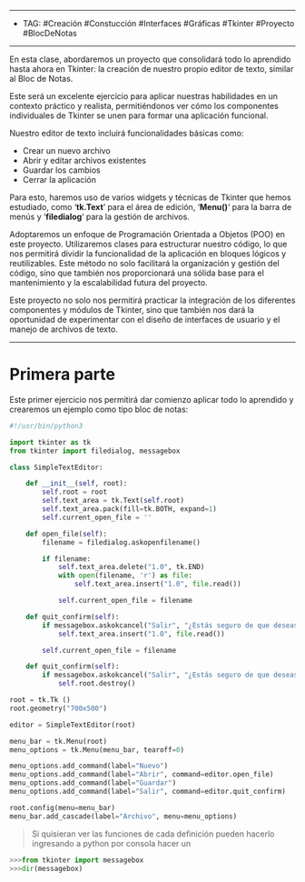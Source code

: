 
---
- TAG: #Creación #Constucción #Interfaces #Gráficas #Tkinter #Proyecto #BlocDeNotas
---
En esta clase, abordaremos un proyecto que consolidará todo lo aprendido hasta ahora en Tkinter: la creación de nuestro propio editor de texto, similar al Bloc de Notas.

Este será un excelente ejercicio para aplicar nuestras habilidades en un contexto práctico y realista, permitiéndonos ver cómo los componentes individuales de Tkinter se unen para formar una aplicación funcional.

Nuestro editor de texto incluirá funcionalidades básicas como:

- Crear un nuevo archivo
- Abrir y editar archivos existentes
- Guardar los cambios
- Cerrar la aplicación

Para esto, haremos uso de varios widgets y técnicas de Tkinter que hemos estudiado, como ‘**tk.Text**‘ para el área de edición, ‘**Menu()**‘ para la barra de menús y ‘**filedialog**‘ para la gestión de archivos.

Adoptaremos un enfoque de Programación Orientada a Objetos (POO) en este proyecto. Utilizaremos clases para estructurar nuestro código, lo que nos permitirá dividir la funcionalidad de la aplicación en bloques lógicos y reutilizables. Este método no solo facilitará la organización y gestión del código, sino que también nos proporcionará una sólida base para el mantenimiento y la escalabilidad futura del proyecto.

Este proyecto no solo nos permitirá practicar la integración de los diferentes componentes y módulos de Tkinter, sino que también nos dará la oportunidad de experimentar con el diseño de interfaces de usuario y el manejo de archivos de texto.

----

# Primera parte

Este primer ejercicio nos permitirá dar comienzo aplicar todo lo aprendido y crearemos un ejemplo como tipo bloc de notas:

```python
#!/usr/bin/python3

import tkinter as tk 
from tkinter import filedialog, messagebox

class SimpleTextEditor:

	def __init__(self, root):
		self.root = root 
		self.text_area = tk.Text(self.root)
		self.text_area.pack(fill=tk.BOTH, expand=1)
		self.current_open_file = ''

	def open_file(self):
		filename = filedialog.askopenfilename()

		if filename:
			self.text_area.delete("1.0", tk.END)
			with open(filename, 'r') as file:
				self.text_area.insert("1.0", file.read())

			self.current_open_file = filename

	def quit_confirm(self):
		if messagebox.askokcancel("Salir", "¿Estás seguro de que deseas salir"):
			self.text_area.insert("1.0", file.read())

		self.current_open_file = filename

	def quit_confirm(self):
		if messagebox.askokcancel("Salir", "¿Estás seguro de que deseas salir"):
			self.root.destroy()

root = tk.Tk ()
root.geometry("700x500")

editor = SimpleTextEditor(root)

menu_bar = tk.Menu(root)
menu_options = tk.Menu(menu_bar, tearoff=0)

menu_options.add_command(label="Nuevo")
menu_options.add_command(label="Abrir", command=editor.open_file)
menu_options.add_command(label="Guardar")
menu_options.add_command(label="Salir", command=editor.quit_confirm)

root.config(menu=menu_bar)
menu_bar.add_cascade(label="Archivo", menu=menu_options)

```

>Si quisieran ver las funciones de cada definición pueden hacerlo ingresando a python por consola hacer un 


```python
>>>from tkinter import messagebox
>>>dir(messagebox)
```
